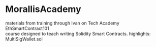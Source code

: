 # MorallisAcademy
materials from training through Ivan on Tech Academy<br/>
EthSmartContract101<br/>
course designed to teach writing Solidity Smart Contracts. highlights: MultiSigWallet.sol
